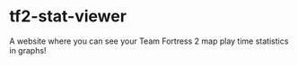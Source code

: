 # tf2-stat-viewer
A website where you can see your Team Fortress 2 map play time statistics in graphs!
